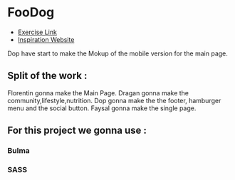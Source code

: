 # FooDog

* [Exercise Link](https://github.com/becodeorg/BXL-Swartz-2.6/blob/master/Assessment/FoodDog/README.md)
* [Inspiration Website](https://www.gamekult.com/)

Dop have start to make the Mokup of the mobile version for the main page.

## Split of the work : 
Florentin gonna make the Main Page.
Dragan gonna make the community,lifestyle,nutrition.
Dop gonna make the the footer, hamburger menu and the social button.
Faysal gonna make the single page.


## For this project we gonna use :
### Bulma
### SASS
